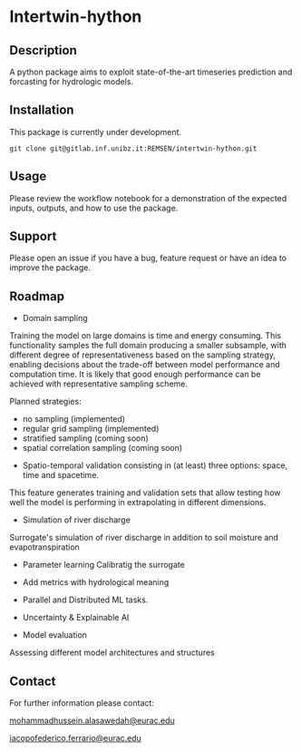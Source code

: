 # Intertwin-hython


## Description

A python package aims to exploit state-of-the-art timeseries prediction and forcasting for hydrologic models.


## Installation
This package is currently under development.

```
git clone git@gitlab.inf.unibz.it:REMSEN/intertwin-hython.git

```

## Usage
Please review the workflow notebook for a demonstration of the expected inputs, outputs, and how to use the package.


## Support
Please open an issue if you have a bug, feature request or have an idea to improve the package.


## Roadmap


* Domain sampling

Training the model on large domains is time and energy consuming. 
This functionality samples the full domain producing a smaller subsample, with different degree of representativeness based on the sampling strategy, enabling decisions about the trade-off between model performance and computation time. It is likely that good enough performance can be achieved with representative sampling scheme.

Planned strategies: 
- no sampling (implemented)
- regular grid sampling (implemented)
- stratified sampling (coming soon)
- spatial correlation sampling (coming soon)


* Spatio-temporal validation consisting in (at least) three options: space, time and spacetime. 

This feature generates training and validation sets that allow testing how well the model is performing in extrapolating in different dimensions.


* Simulation of river discharge

Surrogate's simulation of river discharge in addition to soil moisture and evapotranspiration 


* Parameter learning
Calibratig the surrogate

* Add metrics with hydrological meaning 


* Parallel and Distributed ML tasks.


* Uncertainty & Explainable AI


* Model evaluation

Assessing different model architectures and structures




## Contact
For further information please contact:

mohammadhussein.alasawedah@eurac.edu

iacopofederico.ferrario@eurac.edu
